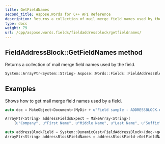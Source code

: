 ```yaml
---
title: GetFieldNames
second_title: Aspose.Words for C++ API Reference
description: Returns a collection of mail merge field names used by the field.
type: docs
weight: 79
url: /cpp/aspose.words.fields/fieldaddressblock/getfieldnames/
---
```

## FieldAddressBlock::GetFieldNames method


Returns a collection of mail merge field names used by the field.

```cpp
System::ArrayPtr<System::String> Aspose::Words::Fields::FieldAddressBlock::GetFieldNames() override
```


## Examples




Shows how to get mail merge field names used by a field. 
```cpp
auto doc = MakeObject<Document>(MyDir + u"Field sample - ADDRESSBLOCK.docx");

ArrayPtr<String> addressFieldsExpect = MakeArray<String>(
    {u"Company", u"First Name", u"Middle Name", u"Last Name", u"Suffix", u"Address 1", u"City", u"State", u"Country or Region", u"Postal Code"});

auto addressBlockField = System::DynamicCast<FieldAddressBlock>(doc->get_Range()->get_Fields()->idx_get(0));
ArrayPtr<String> addressBlockFieldNames = addressBlockField->GetFieldNames();
```

